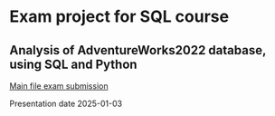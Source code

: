 # Exam project for SQL course

## Analysis of AdventureWorks2022 database, using SQL and Python

[Main file exam submission](SQL_kunskapskontroll/exam_submission.ipynb)

Presentation date 2025-01-03
